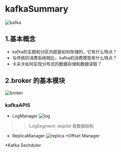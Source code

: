 # kafkaSummary

![kafka](https://kafka.apache.org/23/images/kafka-apis.png)

## 1.基本概念
   * kafka的主题和分区内部是如何存储的，它有什么特点？
   * 与传统的消费系统相比，kafka的消费模型有什么特点？
   * 卡夫卡如何实现分布式的数据存储和数据读取？
   
## 2.broker 的基本模块
![broker](https://img-blog.csdn.net/20140803144704215?watermark/2/text/aHR0cDovL2Jsb2cuY3Nkbi5uZXQvbGl6aGl0YW8=/font/5a6L5L2T/fontsize/400/fill/I0JBQkFCMA==/dissolve/70/gravity/SouthEast)

### kafkaAPIS
   * LogManager
   ![log](http://on-img.com/chart_image/5b717077e4b067df5a071754.png?_=1534417180862)
   
   >> LogSegment: skiplist 表数据结构
   
   * ReplicaManager
   ![replica](https://img-blog.csdn.net/20180914092814878?watermark/2/text/aHR0cHM6Ly9ibG9nLmNzZG4ubmV0L3FxXzM5OTA3NzYz/font/5a6L5L2T/fontsize/400/fill/I0JBQkFCMA==/dissolve/70)
   *Offset Manager
   
   *Kafka Sechduler
